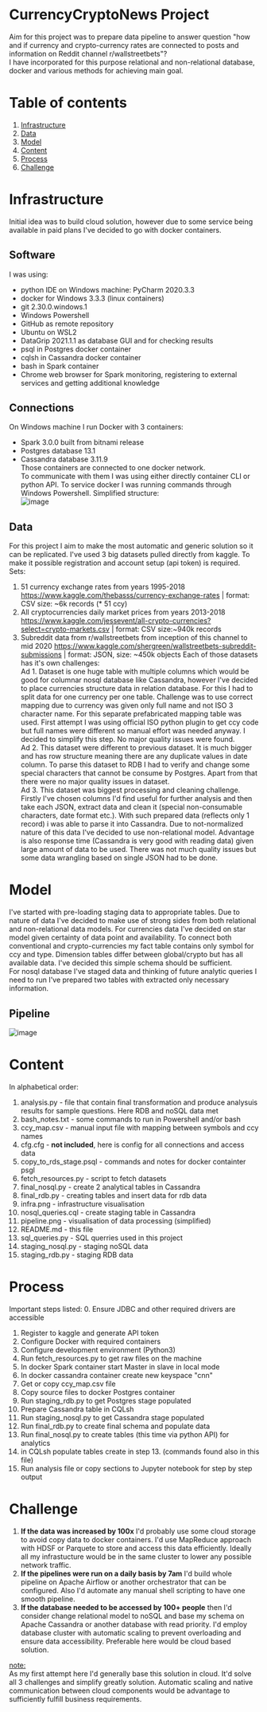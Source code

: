# CurrencyCryptoNews Project

Aim for this project was to prepare data pipeline to answer question "how and if currency and crypto-currency rates are connected to posts and information on Reddit channel r/wallstreetbets"? </br>
I have incorporated for this purpose relational and non-relational database, docker and various methods for achieving main goal.

# Table of contents
1. [Infrastructure](#infrastructure)
2. [Data](#data)
3. [Model](#model)
4. [Content](#content)
5. [Process](#process)
6. [Challenge](#challenge)

# Infrastructure 
Initial idea was to build cloud solution, however due to some service being available in paid plans I've decided to go with docker containers.</br>
## Software
I was using:</br>
- python IDE on Windows machine: PyCharm 2020.3.3
- docker for Windows 3.3.3 (linux containers)
- git 2.30.0.windows.1
- Windows Powershell
- GitHub as remote repository
- Ubuntu on WSL2 
- DataGrip 2021.1.1 as database GUI and for checking results
- psql in Postgres docker container
- cqlsh in Cassandra docker container
- bash in Spark container
- Chrome web browser for Spark monitoring, registering to external services and getting additional knowledge
## Connections
On Windows machine I run Docker with 3 containers:
- Spark 3.0.0 built from bitnami release
- Postgres database 13.1
- Cassandra database 3.11.9 </br>
Those containers are connected to one docker network.</br>
  To communicate with them I was using either directly container CLI or python API. To service docker I was running commands through Windows Powershell. Simplified structure:</br>
![image](infra.png)
  
## Data

For this project I aim to make the most automatic and generic solution so it can be replicated. I've used 3 big datasets pulled directly from kaggle. To make it possible registration and account setup (api token) is required.</br>
Sets:
1. 51 currency exchange rates from years 1995-2018 https://www.kaggle.com/thebasss/currency-exchange-rates | format: CSV size: ~6k records (* 51 ccy)
2. All cryptocurrencies daily market prices from years 2013-2018 https://www.kaggle.com/jessevent/all-crypto-currencies?select=crypto-markets.csv | format: CSV size:~940k records
3. Subreddit data from r/wallstreetbets from inception of this channel to mid 2020 https://www.kaggle.com/shergreen/wallstreetbets-subreddit-submissions | format: JSON, size: ~450k objects
Each of those datasets has it's own challenges:</br>
   Ad 1. Dataset is one huge table with multiple columns which would be good for columnar nosql database like Cassandra, however I've decided to place currencies structure data in relation database. For this I had to split data for one currency per one table. Challenge was to use correct mapping due to currency was given only full name and not ISO 3 character name. For this separate prefabricated mapping table was used. First attempt I was using official ISO python plugin to get ccy code but full names were different so manual effort was needed anyway. I decided to simplify this step. No major quality issues were found.</br>
   Ad 2. This dataset were different to previous dataset. It is much bigger and has row structure meaning there are any duplicate values in date column. To parse this dataset to RDB I had to verify and change some special characters that cannot be consume by Postgres. Apart from that there were no major quality issues in dataset.</br>
   Ad 3. This dataset was biggest processing and cleaning challenge. Firstly I've chosen columns I'd find useful for further analysis and then take each JSON, extract data and clean it (special non-consumable characters, date format etc.). With such prepared data (reflects only 1 record) i was able to parse it into Cassandra. Due to not-normalized nature of this data I've decided to use non-relational model. Advantage is also response time (Cassandra is very good with reading data) given large amount of data to be used. There was not much quality issues but some data wrangling based on single JSON had to be done.</br>
   
# Model

I've started with pre-loading staging data to appropriate tables. Due to nature of data I've decided to make use of strong sides from both relational and non-relational data models. For currencies data I've decided on star model given certainty of data point and availability. To connect both conventional and crypto-currencies my fact table contains only symbol for ccy and type. Dimension tables differ between global/crypto but has all available data. I've decided this simple schema should be sufficient.</br>
For nosql database I've staged data and thinking of future analytic queries I need to run I've prepared two tables with extracted only necessary information. </br>
## Pipeline
![image](pipeline.png)

# Content

In alphabetical order:
1. analysis.py - file that contain final transformation and produce analysuis results for sample questions. Here RDB and noSQL data met
2. bash_notes.txt - some commands to run in Powershell and/or bash
3. ccy_map.csv - manual input file with mapping between symbols and ccy names
4. cfg.cfg - <b>not included</b>, here is config for all connections and access data
5. copy_to_rds_stage.psql - commands and notes for docker containter psgl
6. fetch_resources.py - script to fetch datasets
7. final_nosql.py - create 2 analytical tables in Cassandra
8. final_rdb.py - creating tables and insert data for rdb data
9. infra.png - infrastructure visualisation
10. nosql_queries.cql - create staging table in Cassandra
11. pipeline.png - visualisation of data processing (simplified)
12. README.md - this file
13. sql_queries.py - SQL querries used in this project
14. staging_nosql.py - staging noSQL data
15. staging_rdb.py - staging RDB data

# Process

Important steps listed:
0. Ensure JDBC and other required drivers are accessible
1. Register to kaggle and generate API token
2. Configure Docker with required containers
3. Configure development environment (Python3)
4. Run fetch_resources.py to get raw files on the machine
5. In docker Spark container start Master in slave in local mode
6. In docker cassandra container create new keyspace "cnn" 
7. Get or copy ccy_map.csv file
8. Copy source files to docker Postgres container
9. Run staging_rdb.py to get Postgres stage populated
10. Prepare Cassandra table in CQLsh
11. Run staging_nosql.py to get Cassandra stage populated
12. Run final_rdb.py to create final schema and populate data
13. Run final_nosql.py to create tables (this time via python API) for analytics
14. in CQLsh populate tables create in step 13. (commands found also in this file)
15. Run analysis file or copy sections to Jupyter notebook for step by step output

# Challenge
   
1. <b>If the data was increased by 100x</b> I'd probably use some cloud storage to avoid copy data to docker containers. I'd use MapReduce approach with HDSF or Parquete to store and access this data efficiently. Ideally all my infrastucture would be in the same cluster to lower any possible network traffic.
2. <b>If the pipelines were run on a daily basis by 7am</b> I'd build whole pipeline on Apache Airflow or another orchestrator that can be configured. Also I'd automate any manual shell scripting to have one smooth pipeline.
3. <b>If the database needed to be accessed by 100+ people</b> then I'd consider change relational model to noSQL and base my schema on Apache Cassandra or another database with read priority. I'd employ database cluster with automatic scaling to prevent overloading and ensure data accessibility. Preferable here would be cloud based solution.</br>

<u>note:</u></br>
As my first attempt here I'd generally base this solution in cloud. It'd solve all 3 challenges and simplify greatly solution. Automatic scaling and native communication between cloud components would be advantage to sufficiently fulfill business requirements. 


